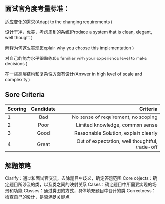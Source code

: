 ## 面试官角度考量标准：

适应变化的需求(Adapt to the changing requirements )

设计干净，优美，考虑周到的系统(Produce a system that is clean, elegant, well thought )

解释为何这么实现(Explain why you choose this implementation )

对自己的能力水平很熟练(Be familiar with your experience level to make decisions )

在一些高层结构和复杂性方面有设计(Answer in high level of scale and complexity )

## Sore Criteria

| Scoring  |  Candidate    |  Criteria                                      |
|----------|:-------------:|-----------------------------------------------:|
| 1        |  Bad          | No sense of requirement, no scoping            |
| 2        |  Poor         | Limited knowledge, common sense                |
| 3        |  Good         | Reasonable Solution, explain clearly           |
| 4        |  Great        | Out of expectation, well thoughtful, trade-off |

## 解题策略
Clarify：通过和面试官交流，去除题目中歧义，确定答题范围
Core objects：确定题目所涉及的类，以及类之间的映射关系
Cases：确定题目中所需要实现的场景和功能
Classes：通过类图的方式，具体填充题目中设计的类
Correctness：检查自己的设计，是否满足关键点
